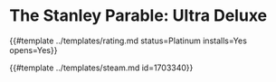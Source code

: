 # The Stanley Parable: Ultra Deluxe
<!-- script:Aliases [
    "The Stanley Parable Ultra Deluxe"
] -->

{{#template ../templates/rating.md status=Platinum installs=Yes opens=Yes}} 

{{#template ../templates/steam.md id=1703340}}
